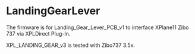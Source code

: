 # LandingGearLever
The firmware is for Landing_Gear_Lever_PCB_v1 to interface XPlane11 Zibo 737 via XPLDirect Plug-In.

XPL_LANDING_GEAR_v3 is tested with Zibo737 3.5x.

